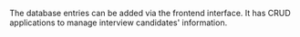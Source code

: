 The database entries can be added via the frontend interface. It has CRUD applications to manage interview candidates' information.

